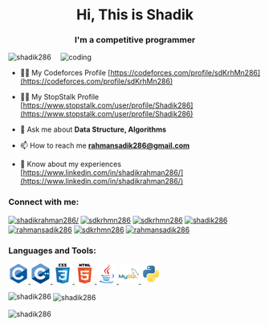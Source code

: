 <h1 align="center">Hi, This is Shadik</h1>
<h3 align="center">I'm a competitive programmer</h3>

<img align="right" alt="coding" width="400" src="https://github.com/Shadik286/Shadik286/assets/104418894/fe0c59f2-31f6-4596-a4f2-3affedbbb0ba"> 
<p align="left"> <img src="https://komarev.com/ghpvc/?username=shadik286&label=Profile%20views&color=0e75b6&style=flat" alt="shadik286" /> </p>

- 👨‍💻 My Codeforces Profile [https://codeforces.com/profile/sdKrhMn286](https://codeforces.com/profile/sdKrhMn286)

- 👨‍💻 My StopStalk Profile [https://www.stopstalk.com/user/profile/Shadik286](https://www.stopstalk.com/user/profile/Shadik286)

- 💬 Ask me about **Data Structure, Algorithms**

- 📫 How to reach me **rahmansadik286@gmail.com**

- 📄 Know about my experiences [https://www.linkedin.com/in/shadikrahman286/](https://www.linkedin.com/in/shadikrahman286/)

<h3 align="left">Connect with me:</h3>
<p align="left">
<a href="https://linkedin.com/in/shadikrahman286/" target="blank"><img align="center" src="https://raw.githubusercontent.com/rahuldkjain/github-profile-readme-generator/master/src/images/icons/Social/linked-in-alt.svg" alt="shadikrahman286/" height="30" width="40" /></a>
<a href="https://fb.com/sdkrhmn286" target="blank"><img align="center" src="https://raw.githubusercontent.com/rahuldkjain/github-profile-readme-generator/master/src/images/icons/Social/facebook.svg" alt="sdkrhmn286" height="30" width="40" /></a>
<a href="https://instagram.com/sdkrhmn286" target="blank"><img align="center" src="https://raw.githubusercontent.com/rahuldkjain/github-profile-readme-generator/master/src/images/icons/Social/instagram.svg" alt="sdkrhmn286" height="30" width="40" /></a>
<a href="https://www.codechef.com/users/shadik286" target="blank"><img align="center" src="https://cdn.jsdelivr.net/npm/simple-icons@3.1.0/icons/codechef.svg" alt="shadik286" height="30" width="40" /></a>
<a href="https://www.hackerrank.com/rahmansadik286" target="blank"><img align="center" src="https://raw.githubusercontent.com/rahuldkjain/github-profile-readme-generator/master/src/images/icons/Social/hackerrank.svg" alt="rahmansadik286" height="30" width="40" /></a>
<a href="https://codeforces.com/profile/sdkrhmn286" target="blank"><img align="center" src="https://raw.githubusercontent.com/rahuldkjain/github-profile-readme-generator/master/src/images/icons/Social/codeforces.svg" alt="sdkrhmn286" height="30" width="40" /></a>
<a href="https://www.leetcode.com/rahmansadik286" target="blank"><img align="center" src="https://raw.githubusercontent.com/rahuldkjain/github-profile-readme-generator/master/src/images/icons/Social/leet-code.svg" alt="rahmansadik286" height="30" width="40" /></a>
</p>

<h3 align="left">Languages and Tools:</h3>
<p align="left"> <a href="https://www.cprogramming.com/" target="_blank" rel="noreferrer"> <img src="https://raw.githubusercontent.com/devicons/devicon/master/icons/c/c-original.svg" alt="c" width="40" height="40"/> </a> <a href="https://www.w3schools.com/cpp/" target="_blank" rel="noreferrer"> <img src="https://raw.githubusercontent.com/devicons/devicon/master/icons/cplusplus/cplusplus-original.svg" alt="cplusplus" width="40" height="40"/> </a> <a href="https://www.w3schools.com/css/" target="_blank" rel="noreferrer"> <img src="https://raw.githubusercontent.com/devicons/devicon/master/icons/css3/css3-original-wordmark.svg" alt="css3" width="40" height="40"/> </a> <a href="https://www.w3.org/html/" target="_blank" rel="noreferrer"> <img src="https://raw.githubusercontent.com/devicons/devicon/master/icons/html5/html5-original-wordmark.svg" alt="html5" width="40" height="40"/> </a> <a href="https://www.java.com" target="_blank" rel="noreferrer"> <img src="https://raw.githubusercontent.com/devicons/devicon/master/icons/java/java-original.svg" alt="java" width="40" height="40"/> </a> <a href="https://www.mysql.com/" target="_blank" rel="noreferrer"> <img src="https://raw.githubusercontent.com/devicons/devicon/master/icons/mysql/mysql-original-wordmark.svg" alt="mysql" width="40" height="40"/> </a> <a href="https://www.python.org" target="_blank" rel="noreferrer"> <img src="https://raw.githubusercontent.com/devicons/devicon/master/icons/python/python-original.svg" alt="python" width="40" height="40"/> </a> </p>

<p><img align="left" src="https://github-readme-stats.vercel.app/api/top-langs?username=shadik286&show_icons=true&locale=en&layout=compact" alt="shadik286" /></p>

<p>&nbsp;<img align="center" src="https://github-readme-stats.vercel.app/api?username=shadik286&show_icons=true&locale=en" alt="shadik286" /></p>

<p><img align="center" src="https://github-readme-streak-stats.herokuapp.com/?user=shadik286&" alt="shadik286" /></p>

